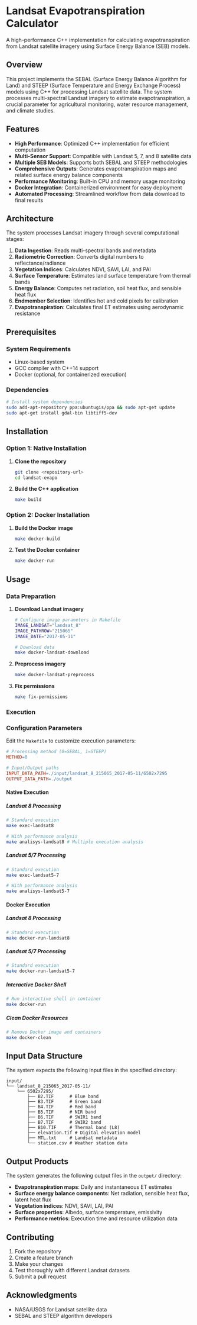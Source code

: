 # Landsat Evapotranspiration Calculator

A high-performance C++ implementation for calculating evapotranspiration from Landsat satellite imagery using Surface Energy Balance (SEB) models.

## Overview

This project implements the SEBAL (Surface Energy Balance Algorithm for Land) and STEEP (Surface Temperature and Energy Exchange Process) models using C++ for processing Landsat satellite data. The system processes multi-spectral Landsat imagery to estimate evapotranspiration, a crucial parameter for agricultural monitoring, water resource management, and climate studies.

## Features

- **High Performance**: Optimized C++ implementation for efficient computation
- **Multi-Sensor Support**: Compatible with Landsat 5, 7, and 8 satellite data
- **Multiple SEB Models**: Supports both SEBAL and STEEP methodologies
- **Comprehensive Outputs**: Generates evapotranspiration maps and related surface energy balance components
- **Performance Monitoring**: Built-in CPU and memory usage monitoring
- **Docker Integration**: Containerized environment for easy deployment
- **Automated Processing**: Streamlined workflow from data download to final results

## Architecture

The system processes Landsat imagery through several computational stages:

1. **Data Ingestion**: Reads multi-spectral bands and metadata
2. **Radiometric Correction**: Converts digital numbers to reflectance/radiance
3. **Vegetation Indices**: Calculates NDVI, SAVI, LAI, and PAI
4. **Surface Temperature**: Estimates land surface temperature from thermal bands
5. **Energy Balance**: Computes net radiation, soil heat flux, and sensible heat flux
6. **Endmember Selection**: Identifies hot and cold pixels for calibration
7. **Evapotranspiration**: Calculates final ET estimates using aerodynamic resistance

## Prerequisites

### System Requirements
- Linux-based system
- GCC compiler with C++14 support
- Docker (optional, for containerized execution)

### Dependencies
```bash
# Install system dependencies
sudo add-apt-repository ppa:ubuntugis/ppa && sudo apt-get update
sudo apt-get install gdal-bin libtiff5-dev
```

## Installation

### Option 1: Native Installation

1. **Clone the repository**
   ```bash
   git clone <repository-url>
   cd landsat-evapo
   ```

2. **Build the C++ application**
   ```bash
   make build
   ```

### Option 2: Docker Installation

1. **Build the Docker image**
   ```bash
   make docker-build
   ```

2. **Test the Docker container**
   ```bash
   make docker-run
   ```

## Usage

### Data Preparation

1. **Download Landsat imagery**
   ```bash
   # Configure image parameters in Makefile
   IMAGE_LANDSAT="landsat_8"
   IMAGE_PATHROW="215065"
   IMAGE_DATE="2017-05-11"
   
   # Download data
   make docker-landsat-download
   ```

2. **Preprocess imagery**
   ```bash
   make docker-landsat-preprocess
   ```

3. **Fix permissions**
   ```bash
   make fix-permissions
   ```

### Execution

### Configuration Parameters

Edit the `Makefile` to customize execution parameters:

```makefile
# Processing method (0=SEBAL, 1=STEEP)
METHOD=0

# Input/Output paths
INPUT_DATA_PATH=./input/landsat_8_215065_2017-05-11/6502x7295
OUTPUT_DATA_PATH=./output
```

#### Native Execution

##### Landsat 8 Processing
```bash
# Standard execution
make exec-landsat8

# With performance analysis
make analisys-landsat8 # Multiple execution analysis
```

##### Landsat 5/7 Processing
```bash
# Standard execution
make exec-landsat5-7

# With performance analysis
make analisys-landsat5-7
```

#### Docker Execution

##### Landsat 8 Processing
```bash
# Standard execution
make docker-run-landsat8
```

##### Landsat 5/7 Processing
```bash
# Standard execution
make docker-run-landsat5-7
```

##### Interactive Docker Shell
```bash
# Run interactive shell in container
make docker-run
```

##### Clean Docker Resources
```bash
# Remove Docker image and containers
make docker-clean
```

## Input Data Structure

The system expects the following input files in the specified directory:

```
input/
└── landsat_8_215065_2017-05-11/
    └── 6502x7295/
        ├── B2.TIF      # Blue band
        ├── B3.TIF      # Green band
        ├── B4.TIF      # Red band
        ├── B5.TIF      # NIR band
        ├── B6.TIF      # SWIR1 band
        ├── B7.TIF      # SWIR2 band
        ├── B10.TIF     # Thermal band (L8)
        ├── elevation.tif # Digital elevation model
        ├── MTL.txt     # Landsat metadata
        └── station.csv # Weather station data
```

## Output Products

The system generates the following output files in the `output/` directory:

- **Evapotranspiration maps**: Daily and instantaneous ET estimates
- **Surface energy balance components**: Net radiation, sensible heat flux, latent heat flux
- **Vegetation indices**: NDVI, SAVI, LAI, PAI
- **Surface properties**: Albedo, surface temperature, emissivity
- **Performance metrics**: Execution time and resource utilization data

## Contributing

1. Fork the repository
2. Create a feature branch
3. Make your changes
4. Test thoroughly with different Landsat datasets
5. Submit a pull request

## Acknowledgments

- NASA/USGS for Landsat satellite data
- SEBAL and STEEP algorithm developers


